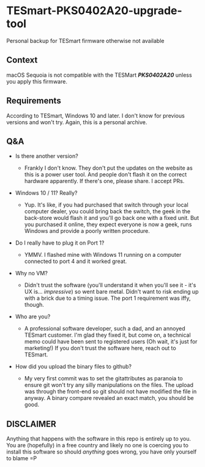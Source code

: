 # TESmart-PKS0402A20-upgrade-tool
Personal backup for TESmart firmware otherwise not available

## Context

macOS Sequoia is not compatible with the TESMart **_PKS0402A20_** unless you apply this firmware.

## Requirements

According to TESmart, Windows 10 and later. I don't know for previous versions and won't try. Again, this is a personal archive.

## Q&A

- Is there another version?
  - Frankly I don't know. They don't put the updates on the website as this is a power user tool. And people don't flash it on the correct hardware apparently. If there's one, please share. I accept PRs.

- Windows 10 / 11? Really?
  - Yup. It's like, if you had purchased that switch through your local computer dealer, you could bring back the switch, the geek in the back-store would flash it and you'll go back one with a fixed unit. But you purchased it online, they expect everyone is now a geek, runs Windows and provide a poorly written procedure.

- Do I really have to plug it on Port 1?
  - YMMV. I flashed mine with Windows 11 running on a computer connected to port 4 and it worked great.

- Why no VM?
  - Didn't trust the software (you'll understand it when you'll see it - it's UX is... _impressive_) so went bare metal. Didn't want to risk ending up with a brick due to a timing issue. The port 1 requirement was iffy, though.

- Who are you?
  - A professional software developer, such a dad, and an annoyed TESmart customer. I'm glad they fixed it, but come on, a technical memo could have been sent to registered users (Oh wait, it's just for marketing!) If you don't trust the software here, reach out to TESmart.

- How did you upload the binary files to github?
  - My very first commit was to set the gitattributes as paranoia to ensure git won't try any silly manipulations on the files. The upload was through the front-end so git should not have modified the file in anyway. A binary compare revealed an exact match, you should be good.
   
## DISCLAIMER

Anything that happens with the software in this repo is entirely up to you. You are (hopefully) in a free country and likely no one is coercing you to install this software so should _anything_ goes wrong, you have only yourself to blame =P

